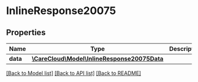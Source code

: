 # InlineResponse20075

## Properties
Name | Type | Description | Notes
------------ | ------------- | ------------- | -------------
**data** | [**\CareCloud\Model\InlineResponse20075Data**](InlineResponse20075Data.md) |  | [optional] 

[[Back to Model list]](../../README.md#documentation-for-models) [[Back to API list]](../../README.md#documentation-for-api-endpoints) [[Back to README]](../../README.md)

